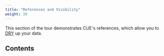 ```yaml
---
title: "References and Visibility"
weight: 30
---
```


This section of the tour demonstrates CUE's references, which allow you to
[DRY](https://en.wikipedia.org/wiki/Don%27t_repeat_yourself) up your data.

## Contents
